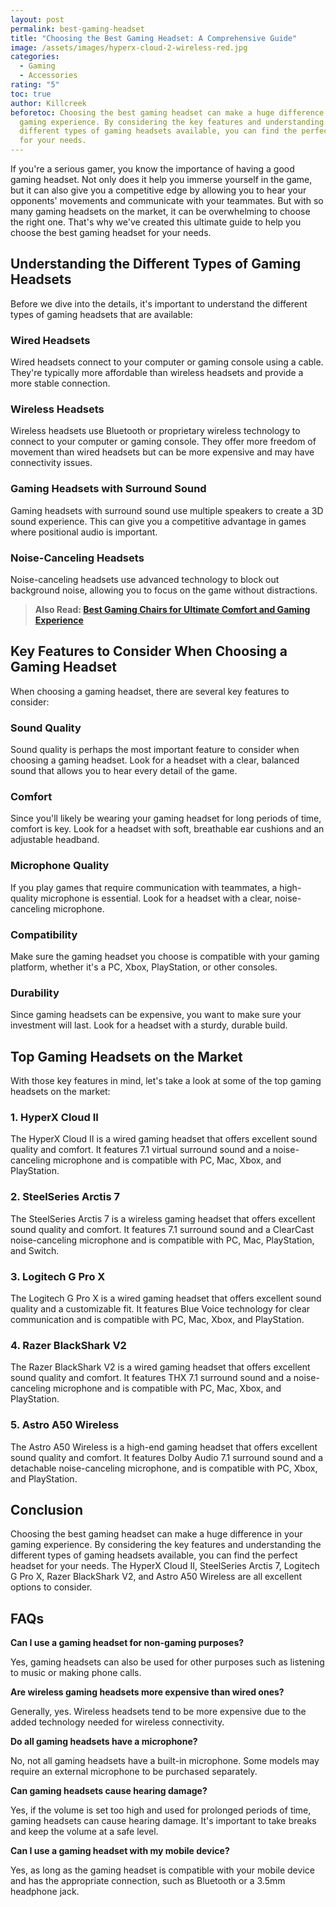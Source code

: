 ```yaml
---
layout: post
permalink: best-gaming-headset
title: "Choosing the Best Gaming Headset: A Comprehensive Guide"
image: /assets/images/hyperx-cloud-2-wireless-red.jpg
categories:
  - Gaming
  - Accessories
rating: "5"
toc: true
author: Killcreek
beforetoc: Choosing the best gaming headset can make a huge difference in your
  gaming experience. By considering the key features and understanding the
  different types of gaming headsets available, you can find the perfect headset
  for your needs.
---
```


If you're a serious gamer, you know the importance of having a good gaming headset. Not only does it help you immerse yourself in the game, but it can also give you a competitive edge by allowing you to hear your opponents' movements and communicate with your teammates. But with so many gaming headsets on the market, it can be overwhelming to choose the right one. That's why we've created this ultimate guide to help you choose the best gaming headset for your needs.

## Understanding the Different Types of Gaming Headsets

Before we dive into the details, it's important to understand the different types of gaming headsets that are available:

### Wired Headsets

Wired headsets connect to your computer or gaming console using a cable. They're typically more affordable than wireless headsets and provide a more stable connection.

### Wireless Headsets

Wireless headsets use Bluetooth or proprietary wireless technology to connect to your computer or gaming console. They offer more freedom of movement than wired headsets but can be more expensive and may have connectivity issues.

### Gaming Headsets with Surround Sound

Gaming headsets with surround sound use multiple speakers to create a 3D sound experience. This can give you a competitive advantage in games where positional audio is important.

### Noise-Canceling Headsets

Noise-canceling headsets use advanced technology to block out background noise, allowing you to focus on the game without distractions.

> **A﻿lso Read: [Best Gaming Chairs for Ultimate Comfort and Gaming Experience](https://bundledeals.xyz/best-gaming-chairs-for-ultimate-comfort-and-gaming-experience/)**

## Key Features to Consider When Choosing a Gaming Headset

When choosing a gaming headset, there are several key features to consider:

### Sound Quality

Sound quality is perhaps the most important feature to consider when choosing a gaming headset. Look for a headset with a clear, balanced sound that allows you to hear every detail of the game.

### Comfort

Since you'll likely be wearing your gaming headset for long periods of time, comfort is key. Look for a headset with soft, breathable ear cushions and an adjustable headband.

### Microphone Quality

If you play games that require communication with teammates, a high-quality microphone is essential. Look for a headset with a clear, noise-canceling microphone.

### Compatibility

Make sure the gaming headset you choose is compatible with your gaming platform, whether it's a PC, Xbox, PlayStation, or other consoles.

### Durability

Since gaming headsets can be expensive, you want to make sure your investment will last. Look for a headset with a sturdy, durable build.

## Top Gaming Headsets on the Market

With those key features in mind, let's take a look at some of the top gaming headsets on the market:

### 1. HyperX Cloud II

The HyperX Cloud II is a wired gaming headset that offers excellent sound quality and comfort. It features 7.1 virtual surround sound and a noise-canceling microphone and is compatible with PC, Mac, Xbox, and PlayStation.

<script type="text/javascript">
amzn_assoc_tracking_id = "bundle86-20";
amzn_assoc_ad_mode = "manual";
amzn_assoc_ad_type = "smart";
amzn_assoc_marketplace = "amazon";
amzn_assoc_region = "US";
amzn_assoc_design = "enhanced_links";
amzn_assoc_asins = "B00SAYCVTQ";
amzn_assoc_placement = "adunit";
amzn_assoc_linkid = "1d5909588effd804542f7c630aca7ad3";
</script>

<script src="//z-na.amazon-adsystem.com/widgets/onejs?MarketPlace=US"></script>

### 2. SteelSeries Arctis 7

The SteelSeries Arctis 7 is a wireless gaming headset that offers excellent sound quality and comfort. It features 7.1 surround sound and a ClearCast noise-canceling microphone and is compatible with PC, Mac, PlayStation, and Switch.

<script type="text/javascript">
amzn_assoc_tracking_id = "bundle86-20";
amzn_assoc_ad_mode = "manual";
amzn_assoc_ad_type = "smart";
amzn_assoc_marketplace = "amazon";
amzn_assoc_region = "US";
amzn_assoc_design = "enhanced_links";
amzn_assoc_asins = "B0B15QM5LL";
amzn_assoc_placement = "adunit";
amzn_assoc_linkid = "d3e45a7239d98a60902c2e4777eed0f3";
</script>

<script src="//z-na.amazon-adsystem.com/widgets/onejs?MarketPlace=US"></script>

### 3. Logitech G Pro X

The Logitech G Pro X is a wired gaming headset that offers excellent sound quality and a customizable fit. It features Blue Voice technology for clear communication and is compatible with PC, Mac, Xbox, and PlayStation.

<script type="text/javascript">
amzn_assoc_tracking_id = "bundle86-20";
amzn_assoc_ad_mode = "manual";
amzn_assoc_ad_type = "smart";
amzn_assoc_marketplace = "amazon";
amzn_assoc_region = "US";
amzn_assoc_design = "enhanced_links";
amzn_assoc_asins = "B087LXCTFJ";
amzn_assoc_placement = "adunit";
amzn_assoc_linkid = "7a2a0c3c6b7467b0ca10f08820623ee6";
</script>

<script src="//z-na.amazon-adsystem.com/widgets/onejs?MarketPlace=US"></script>

### 4. Razer BlackShark V2

The Razer BlackShark V2 is a wired gaming headset that offers excellent sound quality and comfort. It features THX 7.1 surround sound and a noise-canceling microphone and is compatible with PC, Mac, Xbox, and PlayStation.

<script type="text/javascript">
amzn_assoc_tracking_id = "bundle86-20";
amzn_assoc_ad_mode = "manual";
amzn_assoc_ad_type = "smart";
amzn_assoc_marketplace = "amazon";
amzn_assoc_region = "US";
amzn_assoc_design = "enhanced_links";
amzn_assoc_asins = "B086PKMZ21";
amzn_assoc_placement = "adunit";
amzn_assoc_linkid = "8c040301f6c2a5ae7ab4a9d93043fc3a";
</script>

<script src="//z-na.amazon-adsystem.com/widgets/onejs?MarketPlace=US"></script>

### 5. Astro A50 Wireless

The Astro A50 Wireless is a high-end gaming headset that offers excellent sound quality and comfort. It features Dolby Audio 7.1 surround sound and a detachable noise-canceling microphone, and is compatible with PC, Xbox, and PlayStation.

<script type="text/javascript">
amzn_assoc_tracking_id = "bundle86-20";
amzn_assoc_ad_mode = "manual";
amzn_assoc_ad_type = "smart";
amzn_assoc_marketplace = "amazon";
amzn_assoc_region = "US";
amzn_assoc_design = "enhanced_links";
amzn_assoc_asins = "B07R6PCJYX";
amzn_assoc_placement = "adunit";
amzn_assoc_linkid = "2563dc58f159523ed7b6d02eb0cecda3";
</script>

<script src="//z-na.amazon-adsystem.com/widgets/onejs?MarketPlace=US"></script>

## Conclusion

Choosing the best gaming headset can make a huge difference in your gaming experience. By considering the key features and understanding the different types of gaming headsets available, you can find the perfect headset for your needs. The HyperX Cloud II, SteelSeries Arctis 7, Logitech G Pro X, Razer BlackShark V2, and Astro A50 Wireless are all excellent options to consider.

## FAQs

**Can I use a gaming headset for non-gaming purposes?**

Yes, gaming headsets can also be used for other purposes such as listening to music or making phone calls.

**Are wireless gaming headsets more expensive than wired ones?**

Generally, yes. Wireless headsets tend to be more expensive due to the added technology needed for wireless connectivity.

**Do all gaming headsets have a microphone?**

No, not all gaming headsets have a built-in microphone. Some models may require an external microphone to be purchased separately.

**Can gaming headsets cause hearing damage?**

Yes, if the volume is set too high and used for prolonged periods of time, gaming headsets can cause hearing damage. It's important to take breaks and keep the volume at a safe level.

**Can I use a gaming headset with my mobile device?**

Yes, as long as the gaming headset is compatible with your mobile device and has the appropriate connection, such as Bluetooth or a 3.5mm headphone jack.
